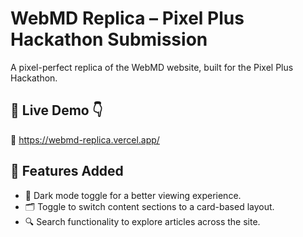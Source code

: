 # WebMD Replica – Pixel Plus Hackathon Submission

A pixel-perfect replica of the WebMD website, built for the Pixel Plus Hackathon.

## 🔗 Live Demo 👇
  
🔴 https://webmd-replica.vercel.app/

## 🔧 Features Added
- 🌙 Dark mode toggle for a better viewing experience.
- 🗂️ Toggle to switch content sections to a card-based layout.
- 🔍 Search functionality to explore articles across the site.

